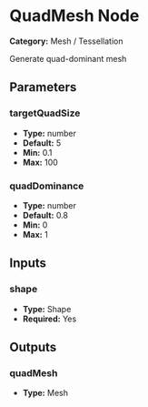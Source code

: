 
# QuadMesh Node

**Category:** Mesh / Tessellation

Generate quad-dominant mesh

## Parameters


### targetQuadSize
- **Type:** number
- **Default:** 5
- **Min:** 0.1
- **Max:** 100



### quadDominance
- **Type:** number
- **Default:** 0.8
- **Min:** 0
- **Max:** 1



## Inputs


### shape
- **Type:** Shape
- **Required:** Yes



## Outputs


### quadMesh
- **Type:** Mesh




